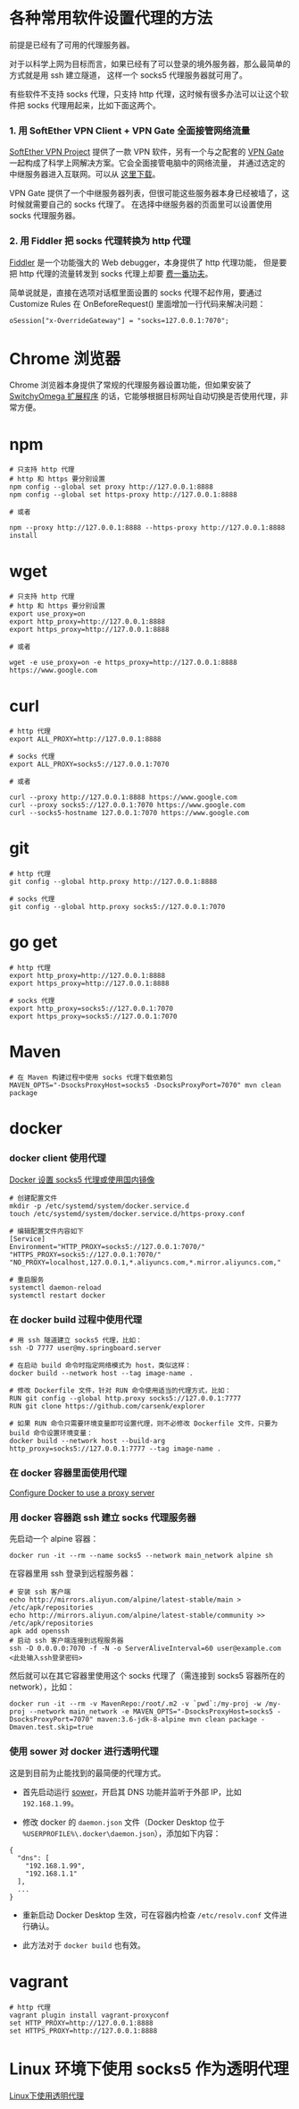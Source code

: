 # 各种常用软件设置代理的方法

前提是已经有了可用的代理服务器。

对于以科学上网为目标而言，如果已经有了可以登录的境外服务器，那么最简单的方式就是用 ssh 建立隧道，
这样一个 socks5 代理服务器就可用了。

有些软件不支持 socks 代理，只支持 http 代理，这时候有很多办法可以让这个软件把 socks 代理用起来，比如下面这两个。

### 1. 用 SoftEther VPN Client + VPN Gate 全面接管网络流量

[SoftEther VPN Project](https://www.softether.org/) 提供了一款 VPN 软件，另有一个与之配套的
[VPN Gate](https://www.vpngate.net/) 一起构成了科学上网解决方案。它会全面接管电脑中的网络流量，
并通过选定的中继服务器进入互联网。可以从 [这里下载](https://www.vpngate.net/cn/download.aspx)。

VPN Gate 提供了一个中继服务器列表，但很可能这些服务器本身已经被墙了，这时候就需要自己的 socks 代理了。
在选择中继服务器的页面里可以设置使用 socks 代理服务器。

### 2. 用 Fiddler 把 socks 代理转换为 http 代理

[Fiddler](https://www.telerik.com/fiddler) 是一个功能强大的 Web debugger，本身提供了 http 代理功能，
但是要把 http 代理的流量转发到 socks 代理上却要 [费一番功夫](https://notepad.patheticcockroach.com/4267/how-to-configure-fiddler-to-gateway-to-a-socks-proxy/)。

简单说就是，直接在选项对话框里面设置的 socks 代理不起作用，要通过 Customize Rules 在 OnBeforeRequest()
里面增加一行代码来解决问题：

	oSession["x-OverrideGateway"] = "socks=127.0.0.1:7070";

# Chrome 浏览器

Chrome 浏览器本身提供了常规的代理服务器设置功能，但如果安装了 [SwitchyOmega 扩展程序](https://chrome.google.com/webstore/detail/proxy-switchyomega/padekgcemlokbadohgkifijomclgjgif)
的话，它能够根据目标网址自动切换是否使用代理，非常方便。

# npm

	# 只支持 http 代理
	# http 和 https 要分别设置
	npm config --global set proxy http://127.0.0.1:8888
	npm config --global set https-proxy http://127.0.0.1:8888

	# 或者

	npm --proxy http://127.0.0.1:8888 --https-proxy http://127.0.0.1:8888 install

# wget

	# 只支持 http 代理
	# http 和 https 要分别设置
	export use_proxy=on
	export http_proxy=http://127.0.0.1:8888
	export https_proxy=http://127.0.0.1:8888

	# 或者

	wget -e use_proxy=on -e https_proxy=http://127.0.0.1:8888 https://www.google.com

# curl

	# http 代理
	export ALL_PROXY=http://127.0.0.1:8888

	# socks 代理
	export ALL_PROXY=socks5://127.0.0.1:7070

	# 或者

	curl --proxy http://127.0.0.1:8888 https://www.google.com
	curl --proxy socks5://127.0.0.1:7070 https://www.google.com
	curl --socks5-hostname 127.0.0.1:7070 https://www.google.com

# git

	# http 代理
	git config --global http.proxy http://127.0.0.1:8888

	# socks 代理
	git config --global http.proxy socks5://127.0.0.1:7070

# go get

	# http 代理
	export http_proxy=http://127.0.0.1:8888
	export https_proxy=http://127.0.0.1:8888

	# socks 代理
	export http_proxy=socks5://127.0.0.1:7070
	export https_proxy=socks5://127.0.0.1:7070

# Maven

	# 在 Maven 构建过程中使用 socks 代理下载依赖包
	MAVEN_OPTS="-DsocksProxyHost=socks5 -DsocksProxyPort=7070" mvn clean package

# docker

### docker client 使用代理

[Docker 设置 socks5 代理或使用国内镜像](https://blog.yanzhe.tk/2017/11/09/docker-set-proxy/)

	# 创建配置文件
	mkdir -p /etc/systemd/system/docker.service.d
	touch /etc/systemd/system/docker.service.d/https-proxy.conf

	# 编辑配置文件内容如下
	[Service]
	Environment="HTTP_PROXY=socks5://127.0.0.1:7070/" "HTTPS_PROXY=socks5://127.0.0.1:7070/" "NO_PROXY=localhost,127.0.0.1,*.aliyuncs.com,*.mirror.aliyuncs.com,"

	# 重启服务
	systemctl daemon-reload
	systemctl restart docker

### 在 docker build 过程中使用代理

	# 用 ssh 隧道建立 socks5 代理，比如：
	ssh -D 7777 user@my.springboard.server

	# 在启动 build 命令时指定网络模式为 host，类似这样：
	docker build --network host --tag image-name .

	# 修改 Dockerfile 文件，针对 RUN 命令使用适当的代理方式，比如：
	RUN git config --global http.proxy socks5://127.0.0.1:7777
	RUN git clone https://github.com/carsenk/explorer

	# 如果 RUN 命令只需要环境变量即可设置代理，则不必修改 Dockerfile 文件，只要为 build 命令设置环境变量：
	docker build --network host --build-arg http_proxy=socks5://127.0.0.1:7777 --tag image-name .

### 在 docker 容器里面使用代理

[Configure Docker to use a proxy server](https://docs.docker.com/network/proxy/)

### 用 docker 容器跑 ssh 建立 socks 代理服务器

先启动一个 alpine 容器：

	docker run -it --rm --name socks5 --network main_network alpine sh

在容器里用 ssh 登录到远程服务器：

	# 安装 ssh 客户端
	echo http://mirrors.aliyun.com/alpine/latest-stable/main > /etc/apk/repositories
	echo http://mirrors.aliyun.com/alpine/latest-stable/community >> /etc/apk/repositories
	apk add openssh
	# 启动 ssh 客户端连接到远程服务器
	ssh -D 0.0.0.0:7070 -f -N -o ServerAliveInterval=60 user@example.com
	<此处输入ssh登录密码>

然后就可以在其它容器里使用这个 socks 代理了（需连接到 socks5 容器所在的 network），比如：

	docker run -it --rm -v MavenRepo:/root/.m2 -v `pwd`:/my-proj -w /my-proj --network main_network -e MAVEN_OPTS="-DsocksProxyHost=socks5 -DsocksProxyPort=7070" maven:3.6-jdk-8-alpine mvn clean package -Dmaven.test.skip=true

### 使用 sower 对 docker 进行透明代理

这是到目前为止能找到的最简便的代理方式。

- 首先启动运行 [sower](https://github.com/maq128/sower)，开启其 DNS 功能并监听于外部 IP，比如 `192.168.1.99`。

- 修改 docker 的 `daemon.json` 文件（Docker Desktop 位于 `%USERPROFILE%\.docker\daemon.json`），添加如下内容：
```
{
  "dns": [
    "192.168.1.99",
    "192.168.1.1"
  ],
  ...
}
```
- 重新启动 Docker Desktop 生效，可在容器内检查 `/etc/resolv.conf` 文件进行确认。

- 此方法对于 `docker build` 也有效。

# vagrant

	# http 代理
	vagrant plugin install vagrant-proxyconf
	set HTTP_PROXY=http://127.0.0.1:8888
	set HTTPS_PROXY=http://127.0.0.1:8888

# Linux 环境下使用 socks5 作为透明代理

[Linux下使用透明代理](Linux下使用透明代理.md)
